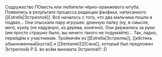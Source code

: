 Содружество ПОвесть или любители чёрно-оранжевого ютуба. Появились в результате процесса редакции фанфика, написанного [[Estrella|Эстреллой]]. Всё началось с того, что два мальчика пошли в подвал... Они отыскали пару игрушек: длинную палку (ну, в смысле, меч), куклу (не надувную, из дерева, конечно). Они держались за руки (им просто страшно было, вы ничего такого не подумайте)... Так, ладно, перейдём к участникам.
Тройничёк из [[Estrella|Эстреллы]], [[кꙋстикъ ѻбыкновенный|куста]] и [[Sentaniel22|Сана]], который был предложен Эстреллой)
P.S. во всём виновата Эстрелла!!! :D